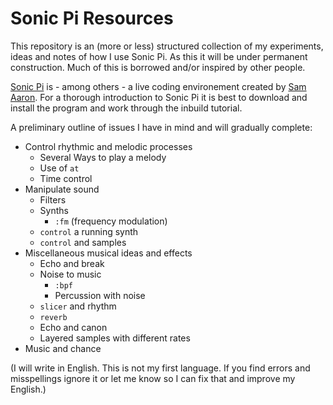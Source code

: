 # Sonic Pi Resources

This repository is an (more or less) structured collection of my experiments, ideas and notes of how I use Sonic Pi. As this it will be under permanent construction. Much of this is borrowed and/or inspired by other people.

[Sonic Pi](http://sonic-pi.net/) is - among others - a live coding environement created by [Sam Aaron](https://github.com/samaaron/). For a thorough introduction to Sonic Pi it is best to download and install the program and work through the inbuild tutorial.

A preliminary outline of issues I have in mind and will gradually complete:

* Control rhythmic and melodic processes
  * Several Ways to play a melody
  * Use of `at`
  * Time control
* Manipulate sound
  * Filters
  * Synths
      * `:fm` (frequency modulation)
  * `control` a running synth
  * `control` and samples
* Miscellaneous musical ideas and effects
  * Echo and break
  * Noise to music
    * `:bpf`
    * Percussion with noise
  * `slicer` and rhythm
  * `reverb`
  * Echo and canon
  * Layered samples with different rates
* Music and chance

(I will write in English. This is not my first language. If you find errors and misspellings ignore it or let me know so I can fix that and improve my English.)
